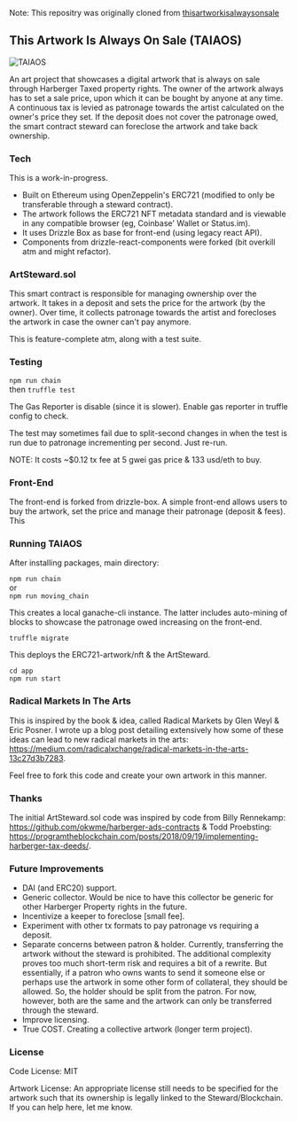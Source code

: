 Note: This repositry was originally cloned from [thisartworkisalwaysonsale](https://github.com/simondlr/thisartworkisalwaysonsale)

## This Artwork Is Always On Sale (TAIAOS)

![TAIAOS](https://raw.githubusercontent.com/simondlr/thisartworkisalwaysonsale/master/app/src/components/TAIAOS4.png)

An art project that showcases a digital artwork that is always on sale through Harberger Taxed property rights. The owner of the artwork always has to set a sale price, upon which it can be bought by anyone at any time. A continuous tax is levied as patronage towards the artist calculated on the owner's price they set. If the deposit does not cover the patronage owed, the smart contract steward can foreclose the artwork and take back ownership.

### Tech

This is a work-in-progress.

- Built on Ethereum using OpenZeppelin's ERC721 (modified to only be transferable through a steward contract).
- The artwork follows the ERC721 NFT metadata standard and is viewable in any compatible browser (eg, Coinbase' Wallet or Status.im).
- It uses Drizzle Box as base for front-end (using legacy react API).
- Components from drizzle-react-components were forked (bit overkill atm and might refactor).

### ArtSteward.sol

This smart contract is responsible for managing ownership over the artwork. It takes in a deposit and sets the price for the artwork (by the owner). Over time, it collects patronage towards the artist and forecloses the artwork in case the owner can't pay anymore.

This is feature-complete atm, along with a test suite.

### Testing

`npm run chain`  
then
`truffle test`

The Gas Reporter is disable (since it is slower). Enable gas reporter in truffle config to check.

The test may sometimes fail due to split-second changes in when the test is run due to patronage incrementing per second.
Just re-run.

NOTE: It costs ~$0.12 tx fee at 5 gwei gas price & 133 usd/eth to buy. 

### Front-End

The front-end is forked from drizzle-box. A simple front-end allows users to buy the artwork, set the price and manage their patronage (deposit & fees). This

### Running TAIAOS

After installing packages, main directory:

`npm run chain`  
or  
`npm run moving_chain`  

This creates a local ganache-cli instance. The latter includes auto-mining of blocks to showcase the patronage owed increasing on the front-end.

`truffle migrate`

This deploys the ERC721-artwork/nft & the ArtSteward.

`cd app`  
`npm run start`  

### Radical Markets In The Arts

This is inspired by the book & idea, called Radical Markets by Glen Weyl & Eric Posner. I wrote up a blog post detailing extensively how some of these ideas can lead to new radical markets in the arts: https://medium.com/radicalxchange/radical-markets-in-the-arts-13c27d3b7283.

Feel free to fork this code and create your own artwork in this manner.

### Thanks

The initial ArtSteward.sol code was inspired by code from Billy Rennekamp: https://github.com/okwme/harberger-ads-contracts & Todd Proebsting: https://programtheblockchain.com/posts/2018/09/19/implementing-harberger-tax-deeds/.

### Future  Improvements

- DAI (and ERC20) support.
- Generic collector. Would be nice to have this collector be generic for other Harberger Property rights in the future.
- Incentivize a keeper to foreclose [small fee].
- Experiment with other tx formats to pay patronage vs requiring a deposit.
- Separate concerns between patron & holder. Currently, transferring the artwork without the steward is prohibited. The additional complexity proves too much short-term risk and requires a bit of a rewrite. But essentially, if a patron who owns wants to send it someone else or perhaps use the artwork in some other form of collateral, they should be allowed. So, the holder should be split from the patron. For now, however, both are the same and the artwork can only be transferred through the steward.
- Improve licensing.
- True COST. Creating a collective artwork (longer term project).

### License

Code License:
MIT

Artwork License:
An appropriate license still needs to be specified for the artwork such that its ownership is legally linked to the Steward/Blockchain. If you can help here, let me know.
